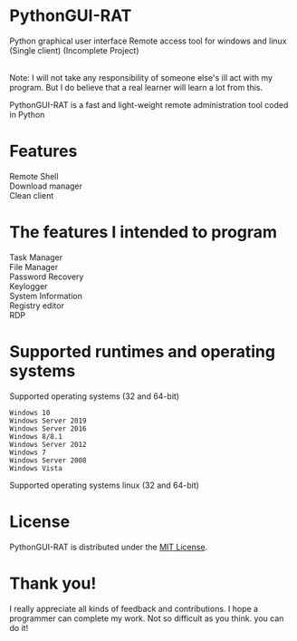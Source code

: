 # PythonGUI-RAT
Python graphical user interface Remote access tool for windows and linux (Single client) (Incomplete Project)<br/><br/>

Note: I will not take any responsibility of someone else's ill act with my program. But I do believe that a real learner will learn a lot from this.<br/>

PythonGUI-RAT is a fast and light-weight remote administration tool coded in Python<br/>

# Features

Remote Shell<br/>
Download manager<br/>
Clean client<br/>

# The features I intended to program

Task Manager<br/>
File Manager<br/>
Password Recovery<br/>
Keylogger<br/>
System Information<br/>
Registry editor<br/>
RDP<br/>

# Supported runtimes and operating systems

Supported operating systems (32 and 64-bit)

    Windows 10
    Windows Server 2019
    Windows Server 2016
    Windows 8/8.1
    Windows Server 2012
    Windows 7
    Windows Server 2008
    Windows Vista

Supported operating systems linux (32 and 64-bit)

# License

PythonGUI-RAT is distributed under the <a href="https://fr.wikipedia.org/wiki/Licence_MIT">MIT License</a>.

# Thank you!

I really appreciate all kinds of feedback and contributions. I hope a programmer can complete my work. Not so difficult as you think. you can do it!



